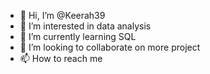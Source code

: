 - 👋 Hi, I’m @Keerah39
- 👀 I’m interested in data analysis
- 🌱 I’m currently learning SQL 
- 💞️ I’m looking to collaborate on more project
- 📫 How to reach me 

<!---
Keerah39/Keerah39 is a ✨ special ✨ repository because its `README.md` (this file) appears on your GitHub profile.
You can click the Preview link to take a look at your changes.
--->
